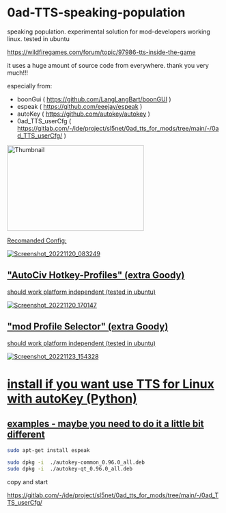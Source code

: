 # 0ad-TTS-speaking-population
speaking population. experimental solution for mod-developers working linux. tested in ubuntu


https://wildfiregames.com/forum/topic/97986-tts-inside-the-game

it uses a huge amount of source code from everywhere. 
thank you very much!!!

especially from:
- boonGui ( https://github.com/LangLangBart/boonGUI )
- espeak ( https://github.com/eeejay/espeak )
- autoKey ( https://github.com/autokey/autokey )
- 0ad_TTS_userCfg ( https://gitlab.com/-/ide/project/sl5net/0ad_tts_for_mods/tree/main/-/0ad_TTS_userCfg/ )

<a href="https://www.youtube.com/watch?v=b_-AXmcDIRs" target="_blank"><img src="http://img.youtube.com/vi/b_-AXmcDIRs/0.jpg" alt="Thumbnail" width="320" height="200" />

Recomanded Config:

![Screenshot_20221120_083249](https://user-images.githubusercontent.com/5634759/202891078-87dd47d1-9448-423e-85f3-2e30cb78146e.jpg)

## "AutoCiv Hotkey-Profiles" (extra Goody)

should work platform independent (tested in ubuntu)

![Screenshot_20221120_170147](https://user-images.githubusercontent.com/5634759/202912459-99d77a1a-fd11-42ed-88da-c05174cdda7d.jpg)

## "mod Profile Selector" (extra Goody)

should work platform independent (tested in ubuntu)

![Screenshot_20221123_154328](https://user-images.githubusercontent.com/5634759/203575363-1e24b7b4-af80-4b21-b109-d41c1a5f4fa9.jpg)


# install if you want use TTS for Linux with autoKey (Python)

## examples - maybe you need to do it a little bit different
```sh
sudo apt-get install espeak 

sudo dpkg -i  ./autokey-common_0.96.0_all.deb 
sudo dpkg -i  ./autokey-qt_0.96.0_all.deb
```
copy and start

https://gitlab.com/-/ide/project/sl5net/0ad_tts_for_mods/tree/main/-/0ad_TTS_userCfg/ 

